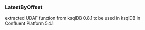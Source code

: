 ### LatestByOffset
extracted UDAF function from ksqlDB 0.8.1 to be used in ksqlDB in Confluent Platform 5.4.1
